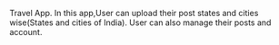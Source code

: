 Travel App.
In this app,User can upload their post states and cities wise(States and cities of India). User can also manage their posts and account.

